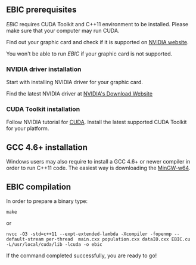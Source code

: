 ## EBIC prerequisites

*EBIC* requires CUDA Toolkit and C++11 environment to be installed. Please make sure that your computer may run CUDA.

Find out your graphic card and check if it is supported on [NVIDIA website](https://developer.nvidia.com/cuda-gpus).

You won't be able to run *EBIC* if your graphic card is not supported.



### NVIDIA driver installation

Start with installing NVIDIA driver for your graphic card.

Find the latest NVIDIA driver at [NVIDIA's Download Website](http://www.nvidia.com/Download/index.aspx?lang=en-us)



### CUDA Toolkit installation

Follow NVIDIA tutorial for [CUDA](https://developer.nvidia.com/cuda-downloads). Install the latest supported CUDA Toolkit for your platform.

## GCC 4.6+ installation

Windows users may also require to install a GCC 4.6+ or newer compiler in order to run C++11 code.
The easiest way is downloading the [MinGW-w64](http://mingw-w64.org/doku.php/download#mingw-builds).



## EBIC compilation

In order to prepare a binary type:
```Shell
make
```
or
```Shell
nvcc -O3 -std=c++11 --expt-extended-lambda -Xcompiler -fopenmp --default-stream per-thread  main.cxx population.cxx dataIO.cxx EBIC.cu -L/usr/local/cuda/lib -lcuda -o ebic
```
If the command completed successfully, you are ready to go!